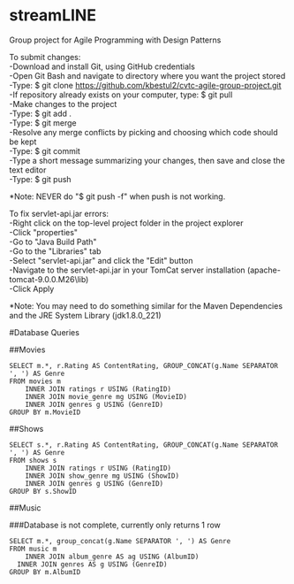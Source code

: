# streamLINE
Group project for Agile Programming with Design Patterns  
  
To submit changes:  
-Download and install Git, using GitHub credentials  
-Open Git Bash and navigate to directory where you want the project stored  
-Type: $ git clone https://github.com/kbestul2/cvtc-agile-group-project.git  
-If repository already exists on your computer, type: $ git pull  
-Make changes to the project  
-Type: $ git add .  
-Type: $ git merge  
-Resolve any merge conflicts by picking and choosing which code should be kept  
-Type: $ git commit  
-Type a short message summarizing your changes, then save and close the text editor  
-Type: $ git push  
  
*Note: NEVER do "$ git push -f" when push is not working.  
  
To fix servlet-api.jar errors:  
-Right click on the top-level project folder in the project explorer  
-Click "properties"  
-Go to "Java Build Path"  
-Go to the "Libraries" tab  
-Select "servlet-api.jar" and click the "Edit" button  
-Navigate to the servlet-api.jar in your TomCat server installation (apache-tomcat-9.0.0.M26\lib)  
-Click Apply  
  
*Note: You may need to do something similar for the Maven Dependencies and the JRE System Library (jdk1.8.0_221)  


#Database Queries

##Movies

```
SELECT m.*, r.Rating AS ContentRating, GROUP_CONCAT(g.Name SEPARATOR ', ') AS Genre
FROM movies m
	INNER JOIN ratings r USING (RatingID)
	INNER JOIN movie_genre mg USING (MovieID)
	INNER JOIN genres g USING (GenreID)
GROUP BY m.MovieID
```

##Shows

```
SELECT s.*, r.Rating AS ContentRating, GROUP_CONCAT(g.Name SEPARATOR ', ') AS Genre
FROM shows s
	INNER JOIN ratings r USING (RatingID)
	INNER JOIN show_genre mg USING (ShowID)
	INNER JOIN genres g USING (GenreID)
GROUP BY s.ShowID
```

##Music

###Database is not complete, currently only returns 1 row

```
SELECT m.*, group_concat(g.Name SEPARATOR ', ') AS Genre
FROM music m
	INNER JOIN album_genre AS ag USING (AlbumID)
  INNER JOIN genres AS g USING (GenreID)
GROUP BY m.AlbumID
```


